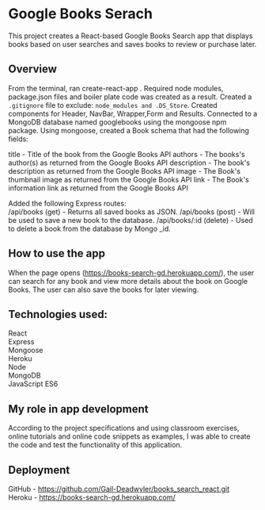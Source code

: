 # Google Books Serach

This project creates a React-based Google Books Search app that displays books based on user searches and saves books to review or purchase later. 

## Overview
From the terminal, ran create-react-app . Required node modules, package.json files and boiler plate code was created as a result. Created a `.gitignore` file to exclude: `node_modules and .DS_Store`. Created components for Header, NavBar, Wrapper,Form and Results. Connected to a MongoDB database named googlebooks using the mongoose npm package. Using mongoose, created a Book schema that had the following fields:  

title - Title of the book from the Google Books API 
authors - The books's author(s) as returned from the Google Books API 
description - The book's description as returned from the Google Books API
image - The Book's thumbnail image as returned from the Google Books API
link - The Book's information link as returned from the Google Books API  

Added the following Express routes:  
/api/books (get) - Returns all saved books as JSON. 
/api/books (post) - Will be used to save a new book to the database. 
/api/books/:id (delete) - Used to delete a book from the database by Mongo _id.

## How to use the app
When the page opens (https://books-search-gd.herokuapp.com/), the user can search for any book and view more details about the book on Google Books.  The user can also save the books for later viewing.  

## Technologies used: 
React  
Express  
Mongoose  
Heroku  
Node  
MongoDB  
JavaScript ES6  

## My role in app development
According to the project specifications and using classroom exercises, online tutorials and online code snippets as examples, I was able to create the code and test the functionality of this application.

## Deployment  
GitHub - https://github.com/Gail-Deadwyler/books_search_react.git  
Heroku - https://books-search-gd.herokuapp.com/
